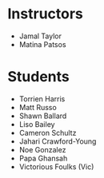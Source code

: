 # Instructors

- Jamal Taylor
- Matina Patsos

# Students

- Torrien Harris
- Matt Russo
- Shawn Ballard
- Liso Bailey
- Cameron Schultz
- Jahari Crawford-Young
- Noe Gonzalez
- Papa Ghansah
- Victorious Foulks (Vic)
